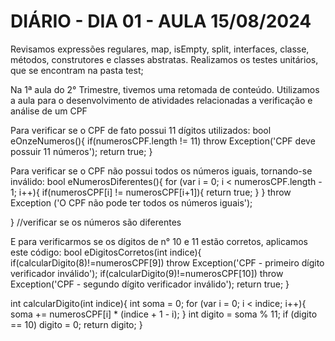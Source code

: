 <h1>DIÁRIO - DIA 01 - AULA 15/08/2024</h1>

Revisamos expressões regulares, map, isEmpty, split, interfaces, classe, métodos, construtores e classes abstratas.
Realizamos os testes unitários, que se encontram na pasta test;

Na 1ª aula do 2° Trimestre, tivemos uma retomada de conteúdo.
Utilizamos a aula para o desenvolvimento de atividades relacionadas a verificação e análise de um CPF

Para verificar se o CPF de fato possui 11 dígitos utilizados: 
bool eOnzeNumeros(){
    if(numerosCPF.length != 11) throw Exception('CPF deve possuir 11 números'); 
    return true;
  }

Para verificar se o CPF não possui todos os números iguais, tornando-se inválido:
  bool eNumerosDiferentes(){
    for (var i = 0; i < numerosCPF.length - 1; i++){
      if(numerosCPF[i] != numerosCPF[i+1]){
        return true;
      } 
    }
    throw Exception ('O CPF não pode ter todos os números iguais');
    
  } //verificar se os números são diferentes


E para verificarmos se os dígitos de n° 10 e 11 estão corretos, aplicamos este código:
  bool eDigitosCorretos(int indice){
    if(calcularDigito(8)!=numerosCPF[9]) throw Exception('CPF - primeiro dígito verificador inválido');
    if(calcularDigito(9)!=numerosCPF[10]) throw Exception('CPF - segundo dígito verificador inválido');
    return true;
  }
  
  int calcularDigito(int indice){
    int soma = 0;
    for (var i = 0; i < indice; i++){
      soma += numerosCPF[i] * (indice + 1 - i);
    }
    int digito = soma % 11;
    if (digito == 10) digito = 0;
    return digito;
  }